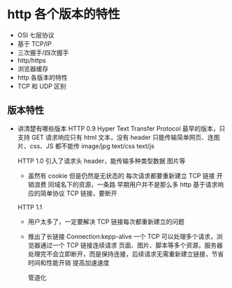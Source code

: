 # http 各个版本的特性

- OSI 七层协议
- 基于 TCP/IP
- 三次握手/四次握手
- http/https
- 浏览器缓存
- http 各版本的特性
- TCP 和 UDP 区别

## 版本特性

- 讲清楚有哪些版本
  HTTP 0.9
  Hyper Text Transfer Protocol
  最早的版本，只支持 GET 请求响应只有 html 文本，没有 header
  只能传输简单网页、连图片、css、JS 都不能传
  image/jpg text/css text/js

  HTTP 1.0
  引入了请求头 header，能传输多种类型数据
  图片等

  - 虽然有 cookie 但是仍然是无状态的
    每次请求都要重新建立 TCP 链接
    开销浪费 同域名下的资源，一条路
    早期用户并不是那么多
    http 基于请求响应的简单协议 TCP 链接，要断开

  HTTP 1.1

  - 用户太多了，一定要解决 TCP 链接每次都重新建立的问题
  - 推出了长链接
    Connection:kepp-alive
    一个 TCP 可以处理多个请求，浏览器通过一个 TCP 链接连续请求
    页面、图片、脚本等多个资源，服务器处理完不会立即断开，而是保持连接，后续请求无需重新建立链接，节省时间和性能开销 提高加速速度

    管道化

